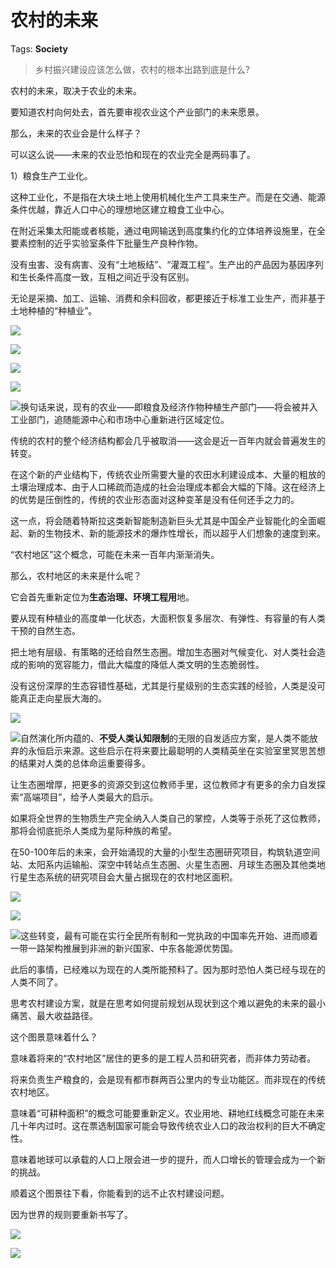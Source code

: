 # 农村的未来

Tags: **Society**

> 乡村振兴建设应该怎么做，农村的根本出路到底是什么?



农村的未来，取决于农业的未来。

要知道农村向何处去，首先要审视农业这个产业部门的未来愿景。

那么，未来的农业会是什么样子？

可以这么说——未来的农业恐怕和现在的农业完全是两码事了。

1）粮食生产工业化。

这种工业化，不是指在大块土地上使用机械化生产工具来生产。而是在交通、能源条件优越，靠近人口中心的理想地区建立粮食工业中心。

在附近采集太阳能或者核能，通过电网输送到高度集约化的立体培养设施里，在全要素控制的近乎实验室条件下批量生产良种作物。

没有虫害、没有病害、没有“土地板结”、“灌溉工程”。生产出的产品因为基因序列和生长条件高度一致，互相之间近乎没有区别。

无论是采摘、加工、运输、消费和余料回收，都更接近于标准工业生产，而非基于土地种植的“种植业”。

  


![](https://pic3.zhimg.com/50/v2-236450d8d4cac92859ccbeb1c2f5b064_720w.jpg?source=1940ef5c)  


![](https://pic2.zhimg.com/50/v2-df73ba3868909e534cec2648e8d272d9_720w.jpg?source=1940ef5c)  


![](https://pic3.zhimg.com/50/v2-0dfa5d7bf4781274ae2d450fb804b628_720w.jpg?source=1940ef5c)  


![](https://pic3.zhimg.com/50/v2-6f01e593f3c48c24f23e74e7486d0a13_720w.jpg?source=1940ef5c)  


![](https://pic2.zhimg.com/50/v2-285a6632d96debbb4ec97b934fa9f978_720w.jpg?source=1940ef5c)换句话来说，现有的农业——即粮食及经济作物种植生产部门——将会被并入工业部门，追随能源中心和市场中心重新进行区域定位。

传统的农村的整个经济结构都会几乎被取消——这会是近一百年内就会普遍发生的转变。

在这个新的产业结构下，传统农业所需要大量的农田水利建设成本、大量的粗放的土壤治理成本、由于人口稀疏而造成的社会治理成本都会大幅的下降。这在经济上的优势是压倒性的，传统的农业形态面对这种变革是没有任何还手之力的。

这一点，将会随着特斯拉这类新智能制造新巨头尤其是中国全产业智能化的全面崛起、新的生物技术、新的能源技术的爆炸性增长，而以超乎人们想象的速度到来。

“农村地区”这个概念，可能在未来一百年内渐渐消失。

那么，农村地区的未来是什么呢？

它会首先重新定位为**生态治理、环境工程用**地。

要从现有种植业的高度单一化状态，大面积恢复多层次、有弹性、有容量的有人类干预的自然生态。

把土地有层级、有策略的还给自然生态圈。增加生态圈对气候变化、对人类社会造成的影响的宽容能力，借此大幅度的降低人类文明的生态脆弱性。

没有这份深厚的生态容错性基础，尤其是行星级别的生态实践的经验，人类是没可能真正走向星辰大海的。

![](https://pica.zhimg.com/50/v2-47beabd83fdc5baafa7b2bfd3f40f287_720w.jpg?source=1940ef5c)  


![](https://pic1.zhimg.com/50/v2-046aa14286180f27005923951c4aa63c_720w.jpg?source=1940ef5c)自然演化所内蕴的、**不受人类认知限制**的无限的自发适应方案，是人类不能放弃的永恒启示来源。这些启示在将来要比最聪明的人类精英坐在实验室里冥思苦想的结果对人类的总体命运重要得多。

让生态圈增厚，把更多的资源交到这位教师手里，这位教师才有更多的余力自发探索“高端项目”，给予人类最大的启示。

如果将全世界的生物质生产完全纳入人类自己的掌控，人类等于杀死了这位教师，那将会彻底扼杀人类成为星际种族的希望。

在50-100年后的未来，会开始涌现的大量的小型生态圈研究项目，构筑轨道空间站、太阳系内运输船、深空中转站点生态圈、火星生态圈、月球生态圈及其他类地行星生态系统的研究项目会大量占据现在的农村地区面积。

![](https://pic3.zhimg.com/50/v2-562e892ebbf006dc3500a85af6b1a522_720w.jpg?source=1940ef5c)  


![](https://pic2.zhimg.com/50/v2-a3b203823f7e5a89a9cee299d15f0003_720w.jpg?source=1940ef5c)  


![](https://pic2.zhimg.com/50/v2-4f03180f480e5499d3f164ac57dccb6f_720w.jpg?source=1940ef5c)这些转变，最有可能在实行全民所有制和一党执政的中国率先开始、进而顺着一带一路架构推展到非洲的新兴国家、中东各能源优势国。

此后的事情，已经难以为现在的人类所能预料了。因为那时恐怕人类已经与现在的人类不同了。

思考农村建设方案，就是在思考如何提前规划从现状到这个难以避免的未来的最小痛苦、最大收益路径。

这个图景意味着什么？

意味着将来的“农村地区”居住的更多的是工程人员和研究者，而非体力劳动者。

将来负责生产粮食的，会是现有都市群两百公里内的专业功能区。而非现在的传统农村地区。

意味着“可耕种面积”的概念可能要重新定义。农业用地、耕地红线概念可能在未来几十年内过时。这在票选制国家可能会导致传统农业人口的政治权利的巨大不确定性。

意味着地球可以承载的人口上限会进一步的提升，而人口增长的管理会成为一个新的挑战。

顺着这个图景往下看，你能看到的远不止农村建设问题。

因为世界的规则要重新书写了。

![](https://pic2.zhimg.com/50/v2-57b9388037f0c90b633cde3deb685ccd_720w.jpg?source=1940ef5c)  


![](https://pic2.zhimg.com/50/v2-be9519f5540abd894c8b5361d7707eb9_720w.jpg?source=1940ef5c)


